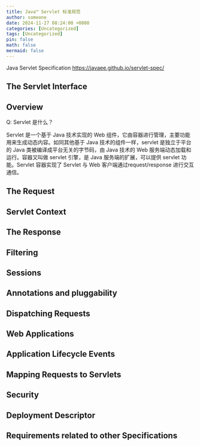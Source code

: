 ```yaml
---
title: Java™ Servlet 标准规范
author: someone
date: 2024-11-27 08:24:00 +0800
categories: [Uncategorized]
tags: [Uncategorized]
pin: false
math: false
mermaid: false
---
```


Java Servlet Specification <https://javaee.github.io/servlet-spec/>

## The Servlet Interface

## Overview

Q: Servlet 是什么？

Servlet 是一个基于 Java 技术实现的 Web 组件，它由容器进行管理，主要功能用来生成动态内容。如同其他基于 Java 技术的组件一样，servlet 是独立于平台的 Java 类被编译成平台无关的字节码，由 Java 技术的 Web 服务端动态加载和运行。容器又叫做 servlet 引擎，是 Java 服务端的扩展，可以提供 servlet 功能。Servlet 容器实现了 Servlet 与 Web 客户端通过request/response 进行交互通信。

## The Request

## Servlet Context

## The Response

## Filtering

## Sessions

## Annotations and pluggability

## Dispatching Requests

## Web Applications

## Application Lifecycle Events

## Mapping Requests to Servlets

## Security

## Deployment Descriptor

## Requirements related to other Specifications